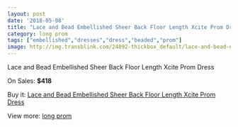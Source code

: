 ```yaml
---
layout: post
date: '2018-05-08'
title: "Lace and Bead Embellished Sheer Back Floor Length Xcite Prom Dress"
category: long prom
tags: ["embellished","dresses","dress","beaded","prom"]
image: http://img.transblink.com/24892-thickbox_default/lace-and-bead-embellished-sheer-back-floor-length-xcite-prom-dress.jpg
---
```

Lace and Bead Embellished Sheer Back Floor Length Xcite Prom Dress

On Sales: **$418**
<a href="https://www.transblink.com/en/long-prom/7853-lace-and-bead-embellished-sheer-back-floor-length-xcite-prom-dress.html"><amp-img layout="responsive" width="600" height="600" src="//img.transblink.com/24892-thickbox_default/lace-and-bead-embellished-sheer-back-floor-length-xcite-prom-dress.jpg" alt="Lace and Bead Embellished Sheer Back Floor Length Xcite Prom Dress 0" /></a>
<a href="https://www.transblink.com/en/long-prom/7853-lace-and-bead-embellished-sheer-back-floor-length-xcite-prom-dress.html"><amp-img layout="responsive" width="600" height="600" src="//img.transblink.com/24894-thickbox_default/lace-and-bead-embellished-sheer-back-floor-length-xcite-prom-dress.jpg" alt="Lace and Bead Embellished Sheer Back Floor Length Xcite Prom Dress 1" /></a>
<a href="https://www.transblink.com/en/long-prom/7853-lace-and-bead-embellished-sheer-back-floor-length-xcite-prom-dress.html"><amp-img layout="responsive" width="600" height="600" src="//img.transblink.com/24893-thickbox_default/lace-and-bead-embellished-sheer-back-floor-length-xcite-prom-dress.jpg" alt="Lace and Bead Embellished Sheer Back Floor Length Xcite Prom Dress 2" /></a>

Buy it: [Lace and Bead Embellished Sheer Back Floor Length Xcite Prom Dress](https://www.transblink.com/en/long-prom/7853-lace-and-bead-embellished-sheer-back-floor-length-xcite-prom-dress.html "Lace and Bead Embellished Sheer Back Floor Length Xcite Prom Dress")

View more: [long prom](https://www.transblink.com/en/58-long-prom "long prom")